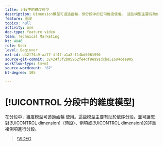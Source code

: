 ```yaml
---
title: 分段中的維度模型
description: Dimension模型可透過齒輪，供分段中的任何維度使用。 這些模型主要有助於依序分段，且可讓您對維度（預設）、例項或維度的非重複例項的持續值進行分段。
feature: 區段
topics: null
activity: use
doc-type: feature video
team: Technical Marketing
kt: 4846
role: User
level: Beginner
exl-id: d42f74a9-aa77-4f47-a1a2-f14bd6061996
source-git-commit: 32424f3f2b05952fe4df9ea91dcbe51684cee905
workflow-type: tm+mt
source-wordcount: '87'
ht-degree: 10%

---
```


# [!UICONTROL 分段中的維度模型]

 在分段中，維度模型可透過齒輪  使用。這些模型主要有助於依序分段，並可讓您對[!UICONTROL dimension]（預設）、例項或[!UICONTROL dimension]的非重複例項進行分段。

>[!VIDEO](https://video.tv.adobe.com/v/32958/?quality=12)
